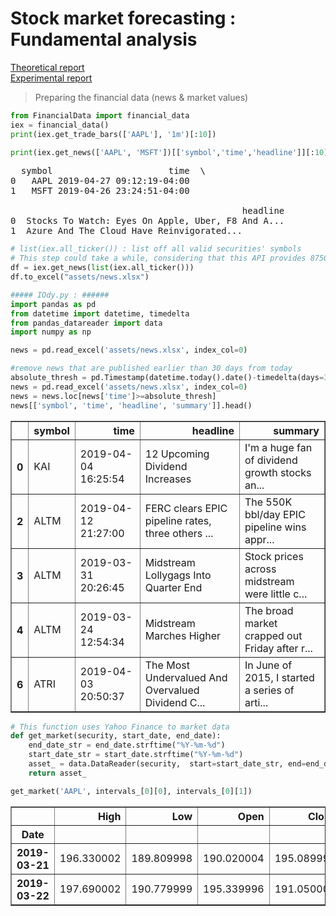 # Stock market forecasting : Fundamental analysis


<a href="https://github.com/BenChaliah/FundamentalAnalysis/blob/master/Report.pdf">Theoretical report</a>
<br />
<a href="https://github.com/BenChaliah/FundamentalAnalysis/blob/master/notebook.ipynb">Experimental report</a>


> Preparing the financial data (news & market values)

```python
from FinancialData import financial_data
iex = financial_data()
print(iex.get_trade_bars(['AAPL'], '1m')[:10])
```

```python
print(iex.get_news(['AAPL', 'MSFT'])[['symbol','time','headline']][:10])
```

<pre>  symbol                      time  \
0   AAPL 2019-04-27 09:12:19-04:00   
1   MSFT 2019-04-26 23:24:51-04:00   

                                            headline  
0  Stocks To Watch: Eyes On Apple, Uber, F8 And A...  
1  Azure And The Cloud Have Reinvigorated...  
</pre>


```python
# list(iex.all_ticker()) : list off all valid securities' symbols
# This step could take a while, considering that this API provides 8750 security's related news
df = iex.get_news(list(iex.all_ticker()))
df.to_excel("assets/news.xlsx")
```

```python
##### IOdy.py : ######
import pandas as pd
from datetime import datetime, timedelta
from pandas_datareader import data
import numpy as np

news = pd.read_excel('assets/news.xlsx', index_col=0)

#remove news that are published earlier than 30 days from today
absolute_thresh = pd.Timestamp(datetime.today().date()-timedelta(days=37))
news = pd.read_excel('assets/news.xlsx', index_col=0)
news = news.loc[news['time']>=absolute_thresh]
news[['symbol', 'time', 'headline', 'summary']].head()
```

<table border="1" class="dataframe">
  <thead>
    <tr style="text-align: right;">
      <th></th>
      <th>symbol</th>
      <th>time</th>
      <th>headline</th>
      <th>summary</th>
    </tr>
  </thead>
  <tbody>
    <tr>
      <th>0</th>
      <td>KAI</td>
      <td>2019-04-04 16:25:54</td>
      <td>12 Upcoming Dividend Increases</td>
      <td>I'm a huge fan of dividend growth stocks an...</td>
    </tr>
    <tr>
      <th>2</th>
      <td>ALTM</td>
      <td>2019-04-12 21:27:00</td>
      <td>FERC clears EPIC pipeline rates, three others ...</td>
      <td>The 550K bbl/day EPIC pipeline  wins appr...</td>
    </tr>
    <tr>
      <th>3</th>
      <td>ALTM</td>
      <td>2019-03-31 20:26:45</td>
      <td>Midstream Lollygags Into Quarter End</td>
      <td>Stock prices across midstream were little c...</td>
    </tr>
    <tr>
      <th>4</th>
      <td>ALTM</td>
      <td>2019-03-24 12:54:34</td>
      <td>Midstream Marches Higher</td>
      <td>The broad market crapped out Friday after r...</td>
    </tr>
    <tr>
      <th>6</th>
      <td>ATRI</td>
      <td>2019-04-03 20:50:37</td>
      <td>The Most Undervalued And Overvalued Dividend C...</td>
      <td>In June of 2015, I started a series of arti...</td>
    </tr>
  </tbody>
</table>


```python
# This function uses Yahoo Finance to market data
def get_market(security, start_date, end_date):
	end_date_str = end_date.strftime("%Y-%m-%d")
	start_date_str = start_date.strftime("%Y-%m-%d")
	asset_ = data.DataReader(security,  start=start_date_str, end=end_date_str, data_source='yahoo')
	return asset_

get_market('AAPL', intervals_[0][0], intervals_[0][1])
```

<table border="1" class="dataframe">
  <thead>
    <tr style="text-align: right;">
      <th></th>
      <th>High</th>
      <th>Low</th>
      <th>Open</th>
      <th>Close</th>
      <th>Volume</th>
      <th>Adj Close</th>
    </tr>
    <tr>
      <th>Date</th>
      <th></th>
      <th></th>
      <th></th>
      <th></th>
      <th></th>
      <th></th>
    </tr>
  </thead>
  <tbody>
    <tr>
      <th>2019-03-21</th>
      <td>196.330002</td>
      <td>189.809998</td>
      <td>190.020004</td>
      <td>195.089996</td>
      <td>51034200</td>
      <td>195.089996</td>
    </tr>
    <tr>
      <th>2019-03-22</th>
      <td>197.690002</td>
      <td>190.779999</td>
      <td>195.339996</td>
      <td>191.050003</td>
      <td>42407700</td>
      <td>191.050003</td>
    </tr>
  </tbody>
</table>

